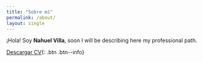 ```yaml
---
title: "Sobre mí"
permalink: /about/
layout: single
---
```


¡Hola! Soy **Nahuel Villa**, soon I will be describing here my professional path.

[Descargar CV](/assets/cv.pdf){: .btn .btn--info}
